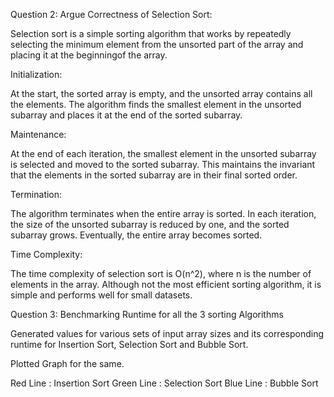 
Question 2: Argue Correctness of Selection Sort:

Selection sort is a simple sorting algorithm that works by repeatedly selecting the minimum element from the unsorted part of the array and placing it at the beginningof the array.

Initialization:


At the start, the sorted array is empty, and the unsorted array contains all the elements. The algorithm finds the smallest element in the unsorted subarray and places it at the end of the sorted subarray.

Maintenance:


At the end of each iteration, the smallest element in the unsorted subarray is selected and moved to the sorted subarray. This maintains the invariant that the elements in the sorted subarray are in their final sorted order.
   
Termination: 


The algorithm terminates when the entire array is sorted. In each iteration, the size of the unsorted subarray is reduced by one, and the sorted subarray grows. Eventually, the entire array becomes sorted.
   
Time Complexity: 


The time complexity of selection sort is O(n^2), where n is the number of elements in the array. Although not the most efficient sorting algorithm, it is simple and performs well for small datasets.

Question 3: Benchmarking Runtime for all the 3 sorting Algorithms

Generated values for various sets of input array sizes and its corresponding runtime for Insertion Sort, Selection Sort and Bubble Sort.

Plotted Graph for the same.

Red Line : Insertion Sort
Green Line : Selection Sort
Blue Line : Bubble Sort
